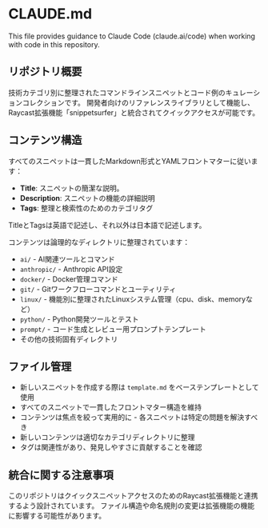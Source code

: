 # CLAUDE.md

This file provides guidance to Claude Code (claude.ai/code) when working with code in this repository.

## リポジトリ概要

技術カテゴリ別に整理されたコマンドラインスニペットとコード例のキュレーションコレクションです。
開発者向けのリファレンスライブラリとして機能し、Raycast拡張機能「snippetsurfer」と統合されてクイックアクセスが可能です。

## コンテンツ構造

すべてのスニペットは一貫したMarkdown形式とYAMLフロントマターに従います：

- **Title**: スニペットの簡潔な説明。
- **Description**: スニペットの機能の詳細説明
- **Tags**: 整理と検索性のためのカテゴリタグ

TitleとTagsは英語で記述し、それ以外は日本語で記述します。

コンテンツは論理的なディレクトリに整理されています：

- `ai/` - AI関連ツールとコマンド
- `anthropic/` - Anthropic API設定
- `docker/` - Docker管理コマンド
- `git/` - Gitワークフローコマンドとユーティリティ
- `linux/` - 機能別に整理されたLinuxシステム管理（cpu、disk、memoryなど）
- `python/` - Python開発ツールとテスト
- `prompt/` - コード生成とレビュー用プロンプトテンプレート
- その他の技術固有ディレクトリ

## ファイル管理

- 新しいスニペットを作成する際は `template.md` をベーステンプレートとして使用
- すべてのスニペットで一貫したフロントマター構造を維持
- コンテンツは焦点を絞って実用的に - 各スニペットは特定の問題を解決すべき
- 新しいコンテンツは適切なカテゴリディレクトリに整理
- タグは関連性があり、発見しやすさに貢献することを確認

## 統合に関する注意事項

このリポジトリはクイックスニペットアクセスのためのRaycast拡張機能と連携するよう設計されています。
ファイル構造や命名規則の変更は拡張機能の機能に影響する可能性があります。

